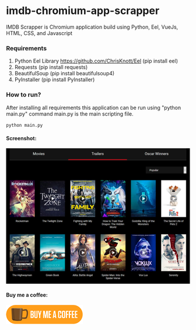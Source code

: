 # imdb-chromium-app-scrapper
IMDB Scrapper is Chromium application build using Python, Eel, VueJs, HTML, CSS, and Javascript
### Requirements
1. Python Eel Library https://github.com/ChrisKnott/Eel (pip install eel)
2. Requests (pip install requests)
3. BeautifulSoup (pip install beautifulsoup4)
4. PyInstaller (pip install PyInstaller)

### How to run?

After installing all requirements this application can be run using "python main.py" command main.py is the main scripting file.

```python
python main.py
```

#### Screenshot:

![alt text](https://raw.githubusercontent.com/umar13893/imdb-chromium-app-scrapper/master/screenshot.png "IMDB Scrapper API")

#### Buy me a coffee:

[![Buy me a coffee](https://raw.githubusercontent.com/umar13893/imdb-chromium-app-scrapper/master/coffee_image.png)](https://www.buymeacoff.ee/umartanveer)